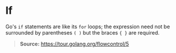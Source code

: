 # If

Go's `if` statements are like its `for` loops; the expression need not be surrounded
by parentheses `( )` but the braces `{ }` are required.

> **Source:** https://tour.golang.org/flowcontrol/5
